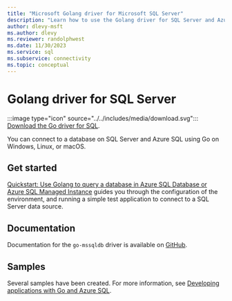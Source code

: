 ```yaml
---
title: "Microsoft Golang driver for Microsoft SQL Server"
description: "Learn how to use the Golang driver for SQL Server and Azure SQL Database, enabling connectivity from any application written in the Go language."
author: dlevy-msft
ms.author: dlevy
ms.reviewer: randolphwest
ms.date: 11/30/2023
ms.service: sql
ms.subservice: connectivity
ms.topic: conceptual
---
```

# Golang driver for SQL Server

:::image type="icon" source="../../includes/media/download.svg"::: [Download the Go driver for SQL](../sql-connection-libraries.md#anchor-20-drivers-relational-access).

You can connect to a database on SQL Server and Azure SQL using Go on Windows, Linux, or macOS.

## Get started

[Quickstart: Use Golang to query a database in Azure SQL Database or Azure SQL Managed Instance](/azure/azure-sql/database/connect-query-go) guides you through the configuration of the environment, and running a simple test application to connect to a SQL Server data source.

## Documentation

Documentation for the `go-mssqldb` driver is available on [GitHub](https://github.com/microsoft/go-mssqldb#readme).

## Samples

Several samples have been created. For more information, see [Developing applications with Go and Azure SQL](/samples/azure-samples/azuresqlgettingstartedsamples/developing-applications-with-go-and-azure-sql).
